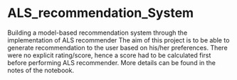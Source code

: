 # ALS_recommendation_System
Building a model-based recommendation system through the implementation of ALS recommender
The aim of this project is to be able to generate recommendation to the user based on his/her preferences. There were no explicit rating/score, hence a score had to be calculated first before performing ALS recommender.
More details can be found in the notes of the notebook.
